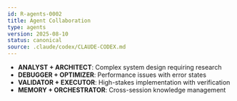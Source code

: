 ```yaml
---
id: R-agents-0002
title: Agent Collaboration
type: agents
version: 2025-08-10
status: canonical
source: .claude/codex/CLAUDE-CODEX.md
---
```


- **ANALYST + ARCHITECT**: Complex system design requiring research
- **DEBUGGER + OPTIMIZER**: Performance issues with error states
- **VALIDATOR + EXECUTOR**: High-stakes implementation with verification
- **MEMORY + ORCHESTRATOR**: Cross-session knowledge management

